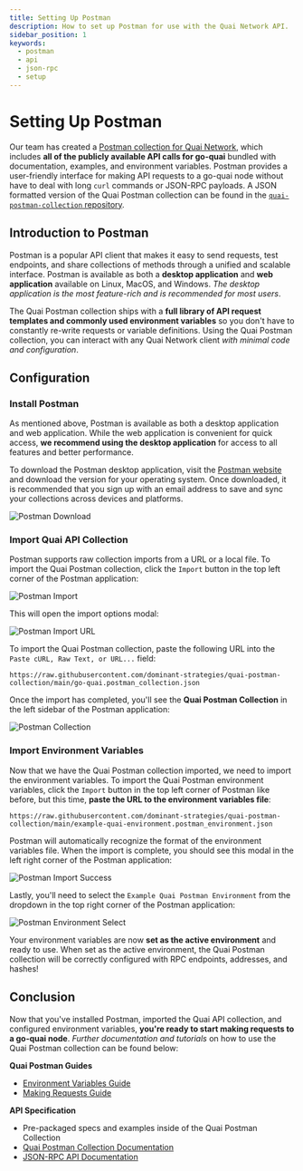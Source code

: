 ```yaml
---
title: Setting Up Postman
description: How to set up Postman for use with the Quai Network API.
sidebar_position: 1
keywords:
  - postman
  - api
  - json-rpc
  - setup
---
```


# Setting Up Postman

Our team has created a [Postman collection for Quai Network](https://documenter.getpostman.com/view/19820580/2s935iv7GU), which includes **all of the publicly available API calls for go-quai** bundled with documentation, examples, and environment variables. Postman provides a user-friendly interface for making API requests to a go-quai node without have to deal with long `curl` commands or JSON-RPC payloads. A JSON formatted version of the Quai Postman collection can be found in the [`quai-postman-collection` repository](https://github.com/dominant-strategies/quai-postman-collection).

## Introduction to Postman

Postman is a popular API client that makes it easy to send requests, test endpoints, and share collections of methods through a unified and scalable interface. Postman is available as both a **desktop application** and **web application** available on Linux, MacOS, and Windows. _The desktop application is the most feature-rich and is recommended for most users_.

The Quai Postman collection ships with a **full library of API request templates and commonly used environment variables** so you don't have to constantly re-write requests or variable definitions. Using the Quai Postman collection, you can interact with any Quai Network client _with minimal code and configuration_.

## Configuration

### Install Postman

As mentioned above, Postman is available as both a desktop application and web application. While the web application is convenient for quick access, **we recommend using the desktop application** for access to all features and better performance.

To download the Postman desktop application, visit the [Postman website](https://www.postman.com/downloads/) and download the version for your operating system. Once downloaded, it is recommended that you sign up with an email address to save and sync your collections across devices and platforms.

![Postman Download](/img/Postman/PostmanDownload.jpg)

### Import Quai API Collection

Postman supports raw collection imports from a URL or a local file. To import the Quai Postman collection, click the `Import` button in the top left corner of the Postman application:

![Postman Import](/img/Postman/PostmanImportButton.png)

This will open the import options modal:

![Postman Import URL](/img/Postman/PostmanImportModal.png)

To import the Quai Postman collection, paste the following URL into the `Paste cURL, Raw Text, or URL...` field:

```
https://raw.githubusercontent.com/dominant-strategies/quai-postman-collection/main/go-quai.postman_collection.json
```

Once the import has completed, you'll see the **Quai Postman Collection** in the left sidebar of the Postman application:

![Postman Collection](/img/Postman/PostmanCollection.png)

### Import Environment Variables

Now that we have the Quai Postman collection imported, we need to import the environment variables. To import the Quai Postman environment variables, click the `Import` button in the top left corner of Postman like before, but this time, **paste the URL to the environment variables file**:

```
https://raw.githubusercontent.com/dominant-strategies/quai-postman-collection/main/example-quai-environment.postman_environment.json
```

Postman will automatically recognize the format of the environment variables file. When the import is complete, you should see this modal in the left right corner of the Postman application:

![Postman Import Success](/img/Postman/PostmanImportSuccess.png)

Lastly, you'll need to select the `Example Quai Postman Environment` from the dropdown in the top right corner of the Postman application:

![Postman Environment Select](/img/Postman/PostmanEnvironmentSelect.png)

Your environment variables are now **set as the active environment** and ready to use. When set as the active environment, the Quai Postman collection will be correctly configured with RPC endpoints, addresses, and hashes!

## Conclusion

Now that you've installed Postman, imported the Quai API collection, and configured environment variables, **you're ready to start making requests to a go-quai node**. _Further documentation and tutorials_ on how to use the Quai Postman collection can be found below:

**Quai Postman Guides**

- [Environment Variables Guide](/develop/go-quai-postman/environment-variables/)
- [Making Requests Guide](/develop/go-quai-postman/using-quai-api)

**API Specification**

- Pre-packaged specs and examples inside of the Quai Postman Collection
- [Quai Postman Collection Documentation](https://documenter.getpostman.com/view/19820580/2s935iv7GU)
- [JSON-RPC API Documentation](/develop/apis/json-rpc)
